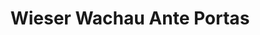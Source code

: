 ---
title: "Wieser Wachau Ante Portas"
url: /duernstein/wieser-wachau-ante-portas/
shop: Spirituosen
---